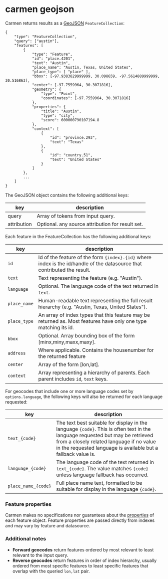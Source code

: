 carmen geojson
==============
Carmen returns results as a [GeoJSON](http://geojson.org/) `FeatureCollection`:

    {
        "type": "FeatureCollection",
        "query": ["austin"],
        "features": [
            {
                "type": "Feature",
                "id": "place.4201",
                "text": "Austin",
                "place_name": "Austin, Texas, United States",
                "place_type": [ "place" ],
                "bbox": [-97.9383829999999, 30.098659, -97.5614889999999, 30.516863],
                "center": [-97.7559964, 30.3071816],
                "geometry": {
                    "type": "Point",
                    "coordinates": [-97.7559964, 30.3071816]
                },
                "properties": {
                    "title": "Austin",
                    "type": "city",
                    "score": 600000790107194.8
                },
                "context": [
                    {
                        "id": "province.293",
                        "text": "Texas"
                    },
                    {
                        "id": "country.51",
                        "text": "United States"
                    }
                ]
            },
            ...
        ]
    }

The GeoJSON object contains the following additional keys:

key | description
--- | ---
query | Array of tokens from input query.
attribution | Optional. any source attribution for result set.

Each feature in the FeatureCollection has the following additional keys:

key | description
--- | ---
`id` | Id of the feature of the form `{index}.{id}` where index is the id/handle of the datasource that contributed the result.
`text` | Text representing the feature (e.g. "Austin").
`language` | Optional. The language code of the text returned in `text`.
`place_name` | Human-readable text representing the full result hierarchy (e.g. "Austin, Texas, United States").
`place_type` | An array of index types that this feature may be returned as. Most features have only one type matching its id.
`bbox` | Optional. Array bounding box of the form [minx,miny,maxx,maxy].
`address` | Where applicable. Contains the housenumber for the returned feature
`center` | Array of the form [lon,lat].
`context` | Array representing a hierarchy of parents. Each parent includes `id`, `text` keys.

For geocodes that include one or more language codes set by `options.language`, the following keys will also be returned for each language requested:

key | description
--- | ---
`text_{code}` | The text best suitable for display in the language `{code}`. This is often text in the language requested but may be retrieved from a closely related language if no value in the requested language is available but a fallback value is.
`language_{code}` | The language code of the text returned in `text_{code}`. The value matches `{code}` unless language fallback has occurred.
`place_name_{code}` | Full place name text, formatted to be suitable for display in the language `{code}`.

### Feature properties

Carmen makes no specifications nor guarantees about the [properties](http://geojson.org/geojson-spec.html#feature-objects) of each feature object. Feature properties are passed directly from indexes and may vary by feature and datasource.

### Additional notes

- **Forward geocodes** return features ordered by most relevant to least relevant to the input query.
- **Reverse geocodes** return features in order of index hierarchy, usually ordered from most specific features to least specific features that overlap with the queried `lon,lat` pair.

